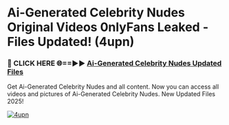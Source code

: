 # Ai-Generated Celebrity Nudes Original Videos 0nlyFans Leaked - Files Updated! (4upn)

<h3>🔴 CLICK HERE 🌐==►► <a href="https://tinyurl.com/4mcuefdz" rel="nofollow">Ai-Generated Celebrity Nudes Updated Files</a></h3>

Get Ai-Generated Celebrity Nudes and all content. Now you can access all videos and pictures of Ai-Generated Celebrity Nudes. New Updated Files 2025!

[![4upn](https://i.imgur.com/StAQSOY.gif)](https://tinyurl.com/4mcuefdz)
